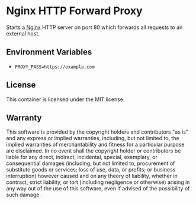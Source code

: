 # Nginx HTTP Forward Proxy

Starts a [Nginx] HTTP server on port 80 which forwards all
requests to an external host.

[Cloudflare]: https://www.cloudflare.com/l
[Nginx]: https://www.nginx.com/

## Environment Variables

- `PROXY_PASS=https://example.com`

## License

This container is licensed under the MIT license.

## Warranty

This software is provided by the copyright holders and contributors "as is" and
any express or implied warranties, including, but not limited to, the implied
warranties of merchantability and fitness for a particular purpose are
disclaimed. In no event shall the copyright holder or contributors be liable for
any direct, indirect, incidental, special, exemplary, or consequential damages
(including, but not limited to, procurement of substitute goods or services;
loss of use, data, or profits; or business interruption) however caused and on
any theory of liability, whether in contract, strict liability, or tort
(including negligence or otherwise) arising in any way out of the use of this
software, even if advised of the possibility of such damage.

